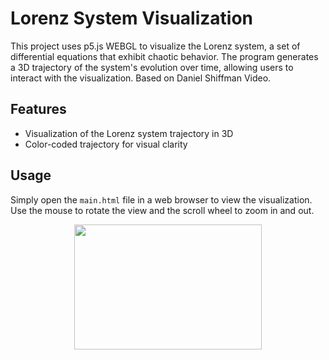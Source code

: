 # Lorenz System Visualization

This project uses p5.js WEBGL to visualize the Lorenz system, a set of differential equations that exhibit chaotic behavior. The program generates a 3D trajectory of the system's evolution over time, allowing users to interact with the visualization. Based on Daniel Shiffman Video.


## Features
- Visualization of the Lorenz system trajectory in 3D
- Color-coded trajectory for visual clarity

## Usage
Simply open the `main.html` file in a web browser to view the visualization. Use the mouse to rotate the view and the scroll wheel to zoom in and out.

<p align="center">
  <img src="https://github.com/sodahiya/Lorenz-System-Visualization/assets/30335636/fbb00b3e-03cf-43c8-be9f-4bb3873e6657" width="300" height="200" >
</p>
